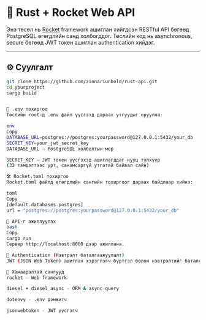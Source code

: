 # 🚀 Rust + Rocket Web API

Энэ төсөл нь [Rocket](https://rocket.rs/) framework ашиглан хийгдсэн RESTful API бөгөөд PostgreSQL өгөгдлийн санд холбогддог. Төслийн код нь asynchronous, secure бөгөөд JWT токен ашиглан authentication хийдэг.

---

## ⚙️ Суулгалт

```bash
git clone https://github.com/zionariunbold/rust-api.git
cd yourproject
cargo build


📁 .env тохиргоо
Төслийн root-д .env файл үүсгээд дараах утгуудыг оруулна:

env
Copy
DATABASE_URL=postgres://postgres:yourpassword@127.0.0.1:5432/your_db
SECRET_KEY=your_jwt_secret_key
DATABASE_URL – PostgreSQL холболтын мөр

SECRET_KEY – JWT токен үүсгэхэд ашиглагддаг нууц түлхүүр
(32 тэмдэгтээс урт, санамсаргүй утгатай байвал сайн)

🛠 Rocket.toml тохиргоо
Rocket.toml файлд өгөгдлийн сангийн тохиргоог дараах байдлаар хийнэ:

toml
Copy
[default.databases.postgres]
url = "postgres://postgres:yourpassword@127.0.0.1:5432/your_db"

🚀 API-г ажиллуулах
bash
Copy
cargo run
Сервер http://localhost:8000 дээр ажиллана.

🔐 Authentication (Нэвтрэлт баталгаажуулалт)
JWT (JSON Web Token) ашиглан хэрэглэгч бүртгэл болон нэвтрэлтийг баталгаажуулдаг. Нууц түлхүүр нь .env файлаас авна.

🧾 Хамааралтай сангууд
rocket - Web framework

diesel + diesel_async - ORM & async query

dotenvy - .env дэмжигч

jsonwebtoken - JWT үүсгэгч
